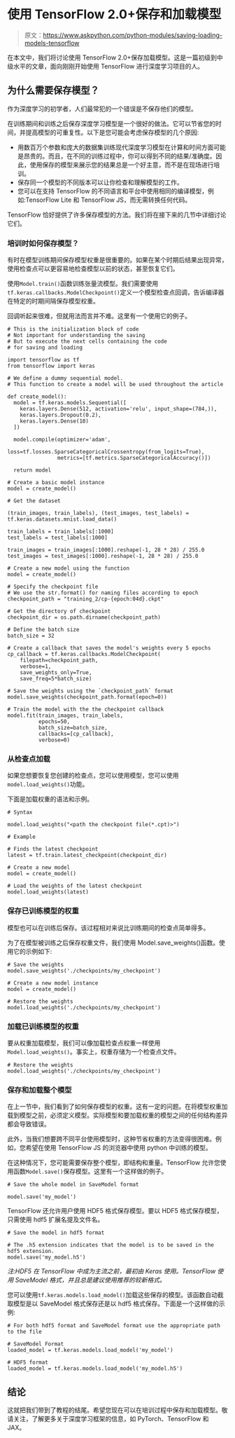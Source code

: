 # 使用 TensorFlow 2.0+保存和加载模型

> 原文：<https://www.askpython.com/python-modules/saving-loading-models-tensorflow>

在本文中，我们将讨论使用 TensorFlow 2.0+保存加载模型。这是一篇初级到中级水平的文章，面向刚刚开始使用 TensorFlow 进行深度学习项目的人。

## 为什么需要保存模型？

作为深度学习的初学者，人们最常犯的一个错误是不保存他们的模型。

在训练期间和训练之后保存深度学习模型是一个很好的做法。它可以节省您的时间，并提高模型的可重复性。以下是您可能会考虑保存模型的几个原因:

*   用数百万个参数和庞大的数据集训练现代深度学习模型在计算和时间方面可能是昂贵的。而且，在不同的训练过程中，你可以得到不同的结果/准确度。因此，使用保存的模型来展示您的结果总是一个好主意，而不是在现场进行培训。
*   保存同一个模型的不同版本可以让你检查和理解模型的工作。
*   您可以在支持 TensorFlow 的不同语言和平台中使用相同的编译模型，例如:TensorFlow Lite 和 TensorFlow JS，而无需转换任何代码。

TensorFlow 恰好提供了许多保存模型的方法。我们将在接下来的几节中详细讨论它们。

### 培训时如何保存模型？

有时在模型训练期间保存模型权重是很重要的。如果在某个时期后结果出现异常，使用检查点可以更容易地检查模型以前的状态，甚至恢复它们。

使用`Model.train()`函数训练张量流模型。我们需要使用`tf.keras.callbacks.ModelCheckpoint()`定义一个模型检查点回调，告诉编译器在特定的时期间隔保存模型权重。

回调听起来很难，但就用法而言并不难。这里有一个使用它的例子。

```
# This is the initialization block of code
# Not important for understanding the saving
# But to execute the next cells containing the code
# for saving and loading

import tensorflow as tf
from tensorflow import keras

# We define a dummy sequential model.
# This function to create a model will be used throughout the article

def create_model():
  model = tf.keras.models.Sequential([
    keras.layers.Dense(512, activation='relu', input_shape=(784,)),
    keras.layers.Dropout(0.2),
    keras.layers.Dense(10)
  ])

  model.compile(optimizer='adam',
                loss=tf.losses.SparseCategoricalCrossentropy(from_logits=True),
                metrics=[tf.metrics.SparseCategoricalAccuracy()])

  return model

# Create a basic model instance
model = create_model()

# Get the dataset

(train_images, train_labels), (test_images, test_labels) = tf.keras.datasets.mnist.load_data()

train_labels = train_labels[:1000]
test_labels = test_labels[:1000]

train_images = train_images[:1000].reshape(-1, 28 * 28) / 255.0
test_images = test_images[:1000].reshape(-1, 28 * 28) / 255.0

```

```
# Create a new model using the function
model = create_model()

# Specify the checkpoint file 
# We use the str.format() for naming files according to epoch
checkpoint_path = "training_2/cp-{epoch:04d}.ckpt"

# Get the directory of checkpoint
checkpoint_dir = os.path.dirname(checkpoint_path)

# Define the batch size
batch_size = 32

# Create a callback that saves the model's weights every 5 epochs
cp_callback = tf.keras.callbacks.ModelCheckpoint(
    filepath=checkpoint_path, 
    verbose=1, 
    save_weights_only=True,
    save_freq=5*batch_size)

# Save the weights using the `checkpoint_path` format
model.save_weights(checkpoint_path.format(epoch=0))

# Train the model with the the checkpoint callback
model.fit(train_images, train_labels,
          epochs=50, 
          batch_size=batch_size, 
          callbacks=[cp_callback],
          verbose=0)

```

### 从检查点加载

如果您想要恢复您创建的检查点，您可以使用模型，您可以使用`model.load_weights()`功能。

下面是加载权重的语法和示例。

```
# Syntax

model.load_weights("<path the checkpoint file(*.cpt)>")

# Example 

# Finds the latest checkpoint
latest = tf.train.latest_checkpoint(checkpoint_dir)

# Create a new model
model = create_model()

# Load the weights of the latest checkpoint
model.load_weights(latest)

```

### 保存已训练模型的权重

模型也可以在训练后保存。该过程相对来说比训练期间的检查点简单得多。

为了在模型被训练之后保存权重文件，我们使用 Model.save_weights()函数。使用它的示例如下:

```
# Save the weights
model.save_weights('./checkpoints/my_checkpoint')

# Create a new model instance
model = create_model()

# Restore the weights
model.load_weights('./checkpoints/my_checkpoint')

```

### 加载已训练模型的权重

要从权重加载模型，我们可以像加载检查点权重一样使用`Model.load_weights()`。事实上，权重存储为一个检查点文件。

```
# Restore the weights
model.load_weights('./checkpoints/my_checkpoint')

```

### 保存和加载整个模型

在上一节中，我们看到了如何保存模型的权重。这有一定的问题。在将模型权重加载到模型之前，必须定义模型。实际模型和要加载权重的模型之间的任何结构差异都会导致错误。

此外，当我们想要跨不同平台使用模型时，这种节省权重的方法变得很困难。例如，您希望在使用 TensorFlow JS 的浏览器中使用 python 中训练的模型。

在这种情况下，您可能需要保存整个模型，即结构和重量。TensorFlow 允许您使用函数`Model.save()`保存模型。这里有一个这样做的例子。

```
# Save the whole model in SaveModel format

model.save('my_model')

```

TensorFlow 还允许用户使用 HDF5 格式保存模型。要以 HDF5 格式保存模型，只需使用 hdf5 扩展名提及文件名。

```
# Save the model in hdf5 format

# The .h5 extension indicates that the model is to be saved in the hdf5 extension.
model.save('my_model.h5')

```

*注:HDF5 在 TensorFlow 中成为主流之前，最初由 Keras 使用。TensorFlow 使用 SaveModel 格式，并且总是建议使用推荐的较新格式。*

您可以使用`tf.keras.models.load_model()`加载这些保存的模型。该函数自动截取模型是以 SaveModel 格式保存还是以 hdf5 格式保存。下面是一个这样做的示例:

```
# For both hdf5 format and SaveModel format use the appropriate path to the file

# SaveModel Format
loaded_model = tf.keras.models.load_model('my_model')

# HDF5 format
loaded_model = tf.keras.models.load_model('my_model.h5')

```

## 结论

这就把我们带到了教程的结尾。希望您现在可以在培训过程中保存和加载模型。敬请关注，了解更多关于深度学习框架的信息，如 PyTorch、TensorFlow 和 JAX。